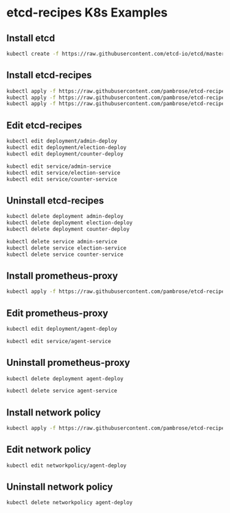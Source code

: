 # etcd-recipes K8s Examples

## Install etcd
```bash
kubectl create -f https://raw.githubusercontent.com/etcd-io/etcd/master/hack/kubernetes-deploy/etcd.yml
```

## Install etcd-recipes 
```bash
kubectl apply -f https://raw.githubusercontent.com/pambrose/etcd-recipes-k8s-demo/master/yaml/create-admin.yaml
kubectl apply -f https://raw.githubusercontent.com/pambrose/etcd-recipes-k8s-demo/master/yaml/create-election.yaml
kubectl apply -f https://raw.githubusercontent.com/pambrose/etcd-recipes-k8s-demo/master/yaml/create-counter.yaml
```

## Edit etcd-recipes 
```bash
kubectl edit deployment/admin-deploy 
kubectl edit deployment/election-deploy
kubectl edit deployment/counter-deploy

kubectl edit service/admin-service 
kubectl edit service/election-service
kubectl edit service/counter-service
```

## Uninstall etcd-recipes 
```bash
kubectl delete deployment admin-deploy
kubectl delete deployment election-deploy
kubectl delete deployment counter-deploy

kubectl delete service admin-service
kubectl delete service election-service
kubectl delete service counter-service
```

## Install prometheus-proxy 
```bash
kubectl apply -f https://raw.githubusercontent.com/pambrose/etcd-recipes-k8s-demo/1.0.22/yaml/create-prometheus-agent.yaml
```
## Edit prometheus-proxy 
```bash
kubectl edit deployment/agent-deploy 

kubectl edit service/agent-service 
```

## Uninstall prometheus-proxy 
```bash
kubectl delete deployment agent-deploy

kubectl delete service agent-service
```

## Install network policy 
```bash
kubectl apply -f https://raw.githubusercontent.com/pambrose/etcd-recipes-k8s-demo/1.0.22/yaml/create-prometheus-agent.yaml
```
## Edit network policy 
```bash
kubectl edit networkpolicy/agent-deploy 
```

## Uninstall network policy 
```bash
kubectl delete networkpolicy agent-deploy
```


